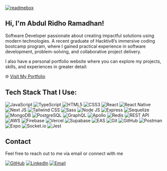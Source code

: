 [![readmebox](https://github.com/user-attachments/assets/3e2a0ffb-9d93-461c-87f8-326628ab4e0e)](https://readmebox.vercel.app/)

## Hi, I'm Abdul Ridho Ramadhan!

Software Developer passionate about creating impactful solutions using modern technologies. A recent graduate of Hacktiv8’s immersive coding bootcamp program, where I gained practical experience in software development, problem-solving, and collaborative project delivery.

I also have a personal portfolio website where you can explore my projects, skills, and experiences in greater detail:

🌐 [Visit My Portfolio](https://abdulridhoramadhan.my.id/)

## Tech Stack That I Use:

![JavaScript](https://img.shields.io/badge/-JavaScript-F7DF1E?logo=javascript&logoColor=black&style=flat) ![TypeScript](https://img.shields.io/badge/-TypeScript-3178C6?logo=typescript&logoColor=white&style=flat) ![HTML5](https://img.shields.io/badge/-HTML5-E34F26?logo=html5&logoColor=white&style=flat) ![CSS3](https://img.shields.io/badge/-CSS3-1572B6?logo=css3&logoColor=white&style=flat) ![React](https://img.shields.io/badge/-React-61DAFB?logo=react&logoColor=black&style=flat) ![React Native](https://img.shields.io/badge/-React_Native-61DAFB?logo=react&logoColor=black&style=flat) ![Next JS](https://img.shields.io/badge/-Next_JS-000000?logo=next.js&logoColor=white&style=flat) ![Tailwind CSS](https://img.shields.io/badge/-Tailwind_CSS-38B2AC?logo=tailwind-css&logoColor=white&style=flat) ![Sass](https://img.shields.io/badge/-Sass-CC6699?logo=sass&logoColor=white&style=flat) ![Node JS](https://img.shields.io/badge/-Node_JS-339933?logo=node.js&logoColor=white&style=flat) ![Express](https://img.shields.io/badge/-Express-000000?logo=express&logoColor=white&style=flat) ![Sequelize](https://img.shields.io/badge/-Sequelize-52B0E7?logo=sequelize&logoColor=white&style=flat) ![MongoDB](https://img.shields.io/badge/-MongoDB-47A248?logo=mongodb&logoColor=white&style=flat) ![PostgreSQL](https://img.shields.io/badge/-PostgreSQL-336791?logo=postgresql&logoColor=white&style=flat) ![GraphQL](https://img.shields.io/badge/-GraphQL-E10098?logo=graphql&logoColor=white&style=flat) ![Apollo](https://img.shields.io/badge/-Apollo-311C87?logo=apollo-graphql&logoColor=white&style=flat) ![Redis](https://img.shields.io/badge/-Redis-DC382D?logo=redis&logoColor=white&style=flat) ![REST API](https://img.shields.io/badge/-REST_API-005571?logo=rest&logoColor=white&style=flat) ![AWS](https://img.shields.io/badge/-AWS-232F3E?logo=amazon-aws&logoColor=white&style=flat) ![Firebase](https://img.shields.io/badge/-Firebase-FFCA28?logo=firebase&logoColor=white&style=flat) ![Vercel](https://img.shields.io/badge/-Vercel-000000?logo=vercel&logoColor=white&style=flat) ![Supabase](https://img.shields.io/badge/-Supabase-3ECF8E?logo=supabase&logoColor=white&style=flat) ![EAS](https://img.shields.io/badge/-EAS-000000?logo=expo&logoColor=white&style=flat) ![Git](https://img.shields.io/badge/-Git-F05032?logo=git&logoColor=white&style=flat) ![GitHub](https://img.shields.io/badge/-GitHub-181717?logo=github&logoColor=white&style=flat) ![Postman](https://img.shields.io/badge/-Postman-FF6C37?logo=postman&logoColor=white&style=flat) ![Expo](https://img.shields.io/badge/-Expo-000020?logo=expo&logoColor=white&style=flat) ![Socket.io](https://img.shields.io/badge/-Socket.io-010101?logo=socket.io&logoColor=white&style=flat) ![Jest](https://img.shields.io/badge/-Jest-C21325?logo=jest&logoColor=white&style=flat)

## Contact

Feel free to reach out to me via email or connect with me

[![GitHub](https://img.shields.io/badge/-GitHub-181717?logo=github&logoColor=white&style=flat)](https://github.com/AbdulRidhoRamadhan)
[![LinkedIn](https://img.shields.io/badge/AbdulRidhoRamadhan-informational?logo=linkedin)](https://www.linkedin.com/in/abdul-ridho-ramadhan-90516623b/)
[![Email](https://img.shields.io/badge/abdulridhoramadhan.it%40gmail.com-EA4335?logo=gmail&logoColor=white&style=flat)](mailto:abdulridhoramadhan.it@gmail.com)
